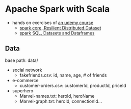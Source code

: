 # Apache Spark with Scala
- hands on exercises of [an udemy course](https://www.udemy.com/course/apache-spark-with-scala-hands-on-with-big-data/)
    - [spark core, Resilient Distributed Dataset](https://spark.apache.org/docs/latest/rdd-programming-guide.html#rdd-persistence)
    - [spark SQL, Datasets and Dataframes](https://spark.apache.org/docs/latest/sql-programming-guide.html)
    
## Data
base path: data/
- social network
  - fakefriends.csv: id, name, age, # of friends
- e-commerce 
  - customer-orders.csv: customerId, productId, priceId 
- superhero
  - Marvel-names.txt: heroId, heroName
  - Marvel-graph.txt: heroId, connectionId...